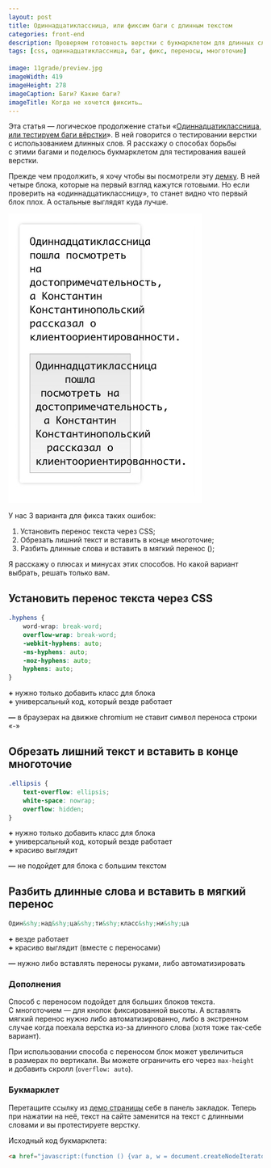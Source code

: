 ```yaml
---
layout: post
title: Одиннадцатиклассница, или фиксим баги с длинным текстом
categories: front-end
description: Проверяем готовность верстки с букмарклетом для длинных слов и рассмиваем способы исправления возникающих багов.
tags: [css, одиннадцатиклассница, баг, фикс, переносы, многоточие]

image: 11grade/preview.jpg
imageWidth: 419
imageHeight: 278
imageCaption: Баги? Какие баги?
imageTitle: Когда не хочется фиксить…
---
```


Эта статья — логическое продолжение статьи «[Одиннадцатиклассница, или тестируем баги вёрстки](http://habrahabr.ru/company/2gis/blog/246831/)». В ней говорится о тестировании верстки с использованием длинных слов. Я расскажу о способах борьбы с этими багами и поделюсь букмарклетом для тестирования вашей верстки.

<!-- more -->

Прежде чем продолжить, я хочу чтобы вы посмотрели эту [демку](/demo/11/). В ней четыре блока, которые на первый взгляд кажутся готовыми. Но если проверить на «одиннадцатиклассницу», то станет видно что первый блок плох. А остальные выглядят куда лучше.

![Одиннадцатиклассница, или фиксим баги с длинным текстом — пример блока](/img/11grade/example1.jpg)

У нас 3 варианта для фикса таких ошибок:

1. Установить перенос текста через CSS;
2. Обрезать лишний текст и вставить в конце многоточие;
3. Разбить длинные слова и вставить в мягкий перенос (&shy;);

Я расскажу о плюсах и минусах этих способов. Но какой вариант выбрать, решать только вам.

## Установить перенос текста через CSS

~~~css
.hyphens {
    word-wrap: break-word;
    overflow-wrap: break-word;
    -webkit-hyphens: auto;
    -ms-hyphens: auto;
    -moz-hyphens: auto;
    hyphens: auto;
}
~~~

**+** нужно только добавить класс для блока<br>
**+** универсальный код, который везде работает<br>

**—** в браузерах на движке chromium не ставит символ переноса строки «-»

## Обрезать лишний текст и вставить в конце многоточие
~~~css
.ellipsis {
    text-overflow: ellipsis;
    white-space: nowrap;
    overflow: hidden;
}
~~~


**+** нужно только добавить класс для блока<br>
**+** универсальный код, который везде работает<br>
**+** красиво выглядит<br>

**—** не подойдет для блока с большим текстом

## Разбить длинные слова и вставить в мягкий перенос
~~~html
Один&shy;над&shy;ца&shy;ти&shy;класс&shy;ни&shy;ца
~~~


**+** везде работает<br>
**+** красиво выглядит (вместе с переносами)<br>

**—** нужно либо вставлять переносы руками, либо автоматизировать

### Дополнения
Способ с переносом подойдет для больших блоков текста. С многоточием — для кнопок фиксированной высоты. А вставлять мягкий перенос нужно либо автоматизированно, либо в экстренном случае когда поехала верстка из-за длинного слова (хотя тоже так-себе вариант).

При использовании способа с переносом блок может увеличиться в размерах по вертикали. Вы можете ограничить его через `max-height` и добавить скролл (`overflow: auto`).

### Букмарклет
Перетащите ссылку из [демо страницы](/demo/11/) себе в панель закладок. Теперь при нажатии на неё, текст на сайте заменится на текст с длинными словами и вы протестируете верстку.

Исходный код букмарклета:

~~~html
<a href="javascript:(function () {var a, w = document.createNodeIterator(document, NodeFilter.SHOW_TEXT); while (a = w.nextNode()) { if (a.textContent.trim().length && a.parentNode.tagName != 'STYLE' && a.parentNode.tagName !== 'TITLE' && a.parentNode.tagName !== 'SCRIPT') a.textContent = 'Одиннадцатиклассница пошла посмотреть на достопримечательность, а Константин Константинопольский рассказал о клиентоориентированности.' }})()">11классница</a>
~~~
